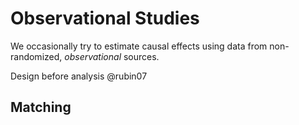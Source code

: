 # Observational Studies

We occasionally try to estimate causal effects using data from non-randomized, _observational_ sources.

Design before analysis @rubin07

## Matching




